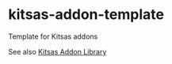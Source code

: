 # kitsas-addon-template

Template for Kitsas addons

See also [Kitsas Addon Library](https://kitsas-oy.github.io/kitsasaddonlibrary/index.html)

